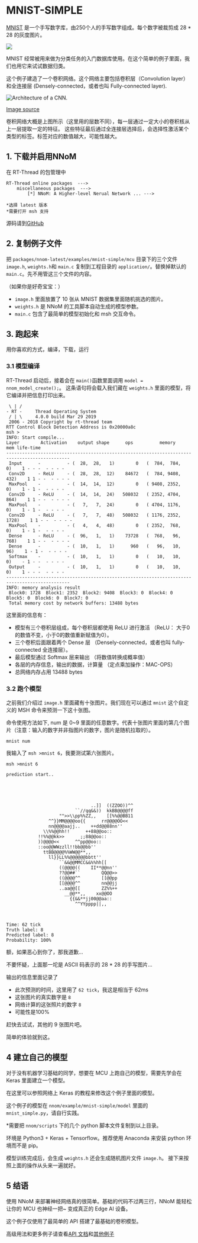 
# MNIST-SIMPLE

[MNIST](http://yann.lecun.com/exdb/mnist/) 是一个手写数字库，由250个人的手写数字组成。每个数字被裁剪成 28 * 28 的灰度图片。

![](figures/example_mnist.png)

MNIST 经常被用来做为分类任务的入门数据库使用。在这个简单的例子里面，我们也用它来试试数据归类。 

这个例子建造了一个卷积网络。这个网络主要包括卷积层（Convolution layer）和全连接层 (Densely-connected，或者也叫 Fully-connected layer). 

![Architecture of a CNN.](figures/Typical_cnn.png)

[Image source](https://www.mathworks.com/videos/introduction-to-deep-learning-what-are-convolutional-neural-networks--1489512765771.html)

卷积网络大概是上图所示（这里用的层数不同），每一层通过一定大小的卷积核从上一层提取一定的特征。
这些特征最后通过全连接层选择后，会选择性激活某个类型的标签。标签对应的数值越大，可能性越大。


## 1. 下载并启用NNoM

在 RT-Thread 的包管理中

~~~
RT-Thread online packages  --->
    miscellaneous packages  --->
        [*] NNoM: A Higher-level Nerual Network ...	--->

*选择 latest 版本
*需要打开 msh 支持		
~~~

源码请到[GitHub](https://github.com/majianjia/nnom)


## 2. 复制例子文件

把 `packages/nnom-latest/examples/mnist-simple/mcu` 目录下的三个文件 `image.h`, `weights.h`和 `main.c` 复制到工程目录的 `application/`。替换掉默认的 `main.c`。先不用管这三个文件的内容。

（如果你是好奇宝宝：）

- `image.h` 里面放置了 10 张从 MNIST 数据集里面随机挑选的图片。
- `weights.h` 是 NNoM 的工具脚本自动生成的模型参数。
- `main.c` 包含了最简单的模型初始化和 msh 交互命令。


## 3. 跑起来

用你喜欢的方式，编译，下载，运行

### 3.1 模型编译

RT-Thread 启动后，接着会在 `main()`函数里面调用 `model = nnom_model_create();`。
这条语句将会载入我们藏在 `weights.h` 里面的模型，将它编译并把信息打印出来。

~~~
 \ | /
- RT -     Thread Operating System
 / | \     4.0.0 build Mar 29 2019
 2006 - 2018 Copyright by rt-thread team
RTT Control Block Detection Address is 0x20000a8c
msh >
INFO: Start compile...
Layer        Activation    output shape      ops          memory            mem life-time
----------------------------------------------------------------------------------------------
 Input      -          - (  28,  28,   1)        0   (  784,  784,    0)    1 - - -  - - - - 
 Conv2D     - ReLU     - (  28,  28,  12)    84672   (  784, 9408,  432)    1 1 - -  - - - - 
 MaxPool    -          - (  14,  14,  12)        0   ( 9408, 2352,    0)    1 - 1 -  - - - - 
 Conv2D     - ReLU     - (  14,  14,  24)   508032   ( 2352, 4704,  864)    1 1 - -  - - - - 
 MaxPool    -          - (   7,   7,  24)        0   ( 4704, 1176,    0)    1 - 1 -  - - - - 
 Conv2D     - ReLU     - (   7,   7,  48)   508032   ( 1176, 2352, 1728)    1 1 - -  - - - - 
 MaxPool    -          - (   4,   4,  48)        0   ( 2352,  768,    0)    1 - 1 -  - - - - 
 Dense      - ReLU     - (  96,   1,   1)    73728   (  768,   96,  768)    1 1 - -  - - - - 
 Dense      -          - (  10,   1,   1)      960   (   96,   10,   96)    1 - 1 -  - - - - 
 Softmax    -          - (  10,   1,   1)        0   (   10,   10,    0)    - 1 - -  - - - - 
 Output     -          - (  10,   1,   1)        0   (   10,   10,    0)    1 - - -  - - - - 
----------------------------------------------------------------------------------------------
INFO: memory analysis result
 Block0: 1728  Block1: 2352  Block2: 9408  Block3: 0  Block4: 0  Block5: 0  Block6: 0  Block7: 0  
 Total memory cost by network buffers: 13488 bytes
~~~

这里面的信息有：

- 模型有三个卷积层组成，每个卷积层都使用 ReLU 进行激活 （ReLU： 大于0的数值不变，小于0的数值重新赋值为0）。
- 三个卷积后面跟着两个 Dense 层 （Densely-connected，或者也叫 fully-connected 全连接层）。
- 最后模型通过 Softmax 层来输出 （将数值转换成概率值）
- 各层的内存信息，输出的数据，计算量 （定点乘加操作：MAC-OPS）
- 总网络内存占用 13488 bytes

### 3.2 跑个模型

之前我们介绍过 `image.h` 里面藏有十张图片。我们现在可以通过 `mnist` 这个自定义的 MSH 命令来预测一下这十张图。

命令使用方法如下, num 是 0~9 里面的任意数字。代表十张图片里面的第几个图片（注意：输入的数字并非指图片的数字，图片是随机拉取的）。

`mnist num`

我输入了 `msh >mnist 6`，我要测试第六张图片。

~~~
msh >mnist 6

prediction start.. 
                                                        
                                                        
                                                        
                                                        
                                                        
                                ..]]  ((ZZOO))^^        
                          ``//qq&&))  kkBB@@@@ff        
                    "">>\\pp%%ZZ,,    [[%%@@BB11        
                ^^}}MM@@@@oo{{      rr@@@@OO<<          
                nn@@@@aajj..    ++dd@@88nn''            
              \\%%@@hh!!      ++88@@oo::                
            !!%%@@kk>>      ;;88@@oo::                  
            ))@@@@<<      ^^pp@@oo::                    
            ::oo@@WWzzll!!bb@@bb''                      
              ttBB@@@@%%WW@@**,,                        
                ll}}LL%%@@@@@@bbtt''                    
                    ``&&@@MMCC&&%%hh[[                  
                    ((@@@@((    II**@@nn''              
                    ??@@##``        QQ@@>>              
                    ((@@@@^^        [[@@pp              
                    [[@@@@^^        nn@@jj              
                    ..aa@@[[        ZZ%%++              
                      __@@**,,    xx@@OO                
                        {{&&**jj00@@aa::                
                          ^^YYpppp||,,                  
                                                        
                                                        
                                                        
Time: 62 tick
Truth label: 8
Predicted label: 8
Probability: 100%

~~~

额，如果恶心到你了，那我道歉...

不要怀疑，上面那一坨是 ASCII 码表示的 28 * 28 的手写图片...

输出的信息里面记录了

- 此次预测的时间，这里用了 `62 tick`，我这是相当于 62ms
- 这张图片的真实数字是 `8`
- 网络计算的这张照片的数字 `8`
- 可能性是100%

赶快去试试，其他的 9 张图片吧。

简单的体验就到这。

## 4 建立自己的模型

对于没有机器学习基础的同学，想要在 MCU 上跑自己的模型，需要先学会在 Keras 里面建立一个模型。

在这里可以参照网络上 Keras 的教程来修改这个例子里面的模型。

这个例子的模型在 `nnom/example/mnist-simple/model` 里面的 `mnist_simple.py`，请自行实践。

*需要把 `nnom/scripts` 下的几个 python 脚本文件复制到以上目录。

环境是 Python3 + Keras + Tensorflow。推荐使用 Anaconda 来安装 python 环境而不是 pip。

模型训练完成后，会生成 `weights.h` 还会生成随机图片文件 `image.h`。 接下来按照上面的操作从头来一遍就好。

## 5 结语

使用 NNoM 来部署神经网络真的很简单。基础的代码不过两三行，NNoM 能轻松让你的 MCU 也神经一把~ 变成真正的 Edge AI 设备。

这个例子仅使用了最简单的 API 搭建了最基础的卷积模型。

高级用法和更多例子请查看[API 文档](https://majianjia.github.io/nnom/)和[其他例子](https://github.com/majianjia/nnom/tree/master/examples)




















